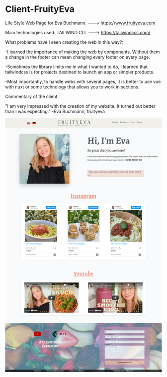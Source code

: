 # Client-FruityEva
 Life Style Web Page for Eva Buchmann. ---> https://www.fruityeva.com
 
 Main technologies used: TAILWIND CLI. ---> https://tailwindcss.com/
 
 What problems have I seen creating the web in this way?:
 
 -I learned the importance of making the web by components. Without them a change in the footer can mean changing every footer on every page.
 
 -Sometimes the library limits me in what I wanted to do, I learned that tailwindcss is for projects destined to launch an app or simpler products.
 
 -Most importantly, to handle webs with several pages, it is better to use vue with nuxt or some technology that allows you to work in sections.
 
 Commentary of the client:
 
 "I am very impressed with the creation of my website. It turned out better than I was expecting."
 -Eva Buchmann, fruityeva

 ![Screenshot](public/img/preview.png)
